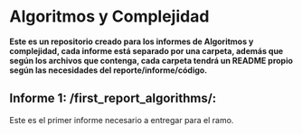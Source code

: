# Algoritmos y Complejidad

**Este es un repositorio creado para los informes de Algoritmos y complejidad, cada informe está separado por una carpeta, además que según los archivos que contenga,
cada carpeta tendrá un README propio según las necesidades del reporte/informe/código.**

## **Informe 1: /first_report_algorithms/**: 
  Este es el primer informe necesario a entregar para el ramo.